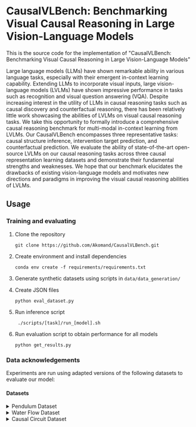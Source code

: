 # CausalVLBench: Benchmarking Visual Causal Reasoning in Large Vision-Language Models
This is the source code for the implementation of "CausalVLBench: Benchmarking Visual Causal
Reasoning in Large Vision-Language Models"

Large language models (LLMs) have shown remarkable ability in various language tasks, especially with their emergent in-context learning capability. Extending LLMs to incorporate visual inputs, large vision-language models (LVLMs) have shown impressive performance in tasks such as recognition and visual question answering (VQA). Despite increasing interest in the utility of LLMs in causal reasoning tasks such as causal discovery and counterfactual reasoning, there has been relatively little work showcasing the abilities of LVLMs on visual causal reasoning tasks. We take this opportunity to formally introduce a comprehensive causal reasoning benchmark for multi-modal in-context learning from LVLMs. Our CausalVLBench encompasses three representative tasks: causal structure inference, intervention target prediction, and counterfactual prediction. We evaluate the ability of state-of-the-art open-source LVLMs on our causal reasoning tasks across three causal representation learning datasets and demonstrate their fundamental strengths and weaknesses. We hope that our benchmark elucidates the drawbacks of existing vision-language models and motivates new directions and paradigms in improving the visual causal reasoning abilities of LVLMs.

## Usage

### Training and evaluating 

1. Clone the repository

     ```
     git clone https://github.com/Akomand/CausalVLBench.git
     ```
2. Create environment and install dependencies
   ```
   conda env create -f requirements/requirements.txt
   ```
3. Generate synthetic datasets using scripts in ```data/data_generation/```
4. Create JSON files
   ```
   python eval_dataset.py
   ```
5. Run inference script
   ```
    ./scripts/[task]/run_[model].sh
   ```
6. Run evaluation script to obtain performance for all models
   ```
   python get_results.py
   ```

### Data acknowledgements
Experiments are run using adapted versions of the following datasets to evaluate our model:

#### Datasets
<details closed>
<summary>Pendulum Dataset</summary>

[Link to dataset](https://github.com/huawei-noah/trustworthyAI/tree/master/research/CausalVAE/causal_data)
</details>

<details closed>
<summary>Water Flow Dataset</summary>

[Link to dataset](https://github.com/huawei-noah/trustworthyAI/tree/master/research/CausalVAE/causal_data)
</details>

<details closed>
<summary>Causal Circuit Dataset</summary>

[Link to dataset](https://developer.qualcomm.com/software/ai-datasets/causalcircuit)
</details>
